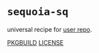 # `sequoia-sq`

universal recipe for [user repo](../themartiancompany/ur).

[PKGBUILD](PKGBUILD)
[LICENSE](COPYING)
